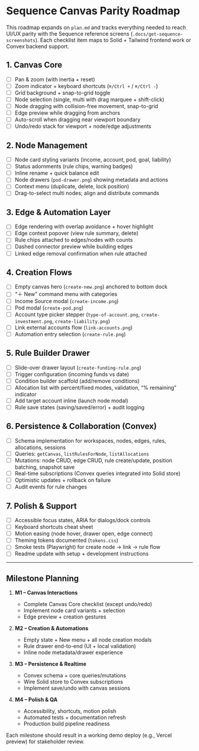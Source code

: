 # Sequence Canvas Parity Roadmap

This roadmap expands on `plan.md` and tracks everything needed to reach UI/UX parity with the Sequence reference screens (`.docs/get-sequence-screenshots`). Each checklist item maps to Solid + Tailwind frontend work or Convex backend support.

## 1. Canvas Core
- [ ] Pan & zoom (with inertia + reset)
- [ ] Zoom indicator + keyboard shortcuts (`⌘/Ctrl +` / `⌘/Ctrl -`)
- [ ] Grid background + snap-to-grid toggle
- [ ] Node selection (single, multi with drag marquee + shift-click)
- [ ] Node dragging with collision-free movement, snap-to-grid
- [ ] Edge preview while dragging from anchors
- [ ] Auto-scroll when dragging near viewport boundary
- [ ] Undo/redo stack for viewport + node/edge adjustments

## 2. Node Management
- [ ] Node card styling variants (income, account, pod, goal, liability)
- [ ] Status adornments (rule chips, warning badges)
- [ ] Inline rename + quick balance edit
- [ ] Node drawers (`pod-drawer.png`) showing metadata and actions
- [ ] Context menu (duplicate, delete, lock position)
- [ ] Drag-to-select multi nodes; align and distribute commands

## 3. Edge & Automation Layer
- [ ] Edge rendering with overlap avoidance + hover highlight
- [ ] Edge context popover (view rule summary, delete)
- [ ] Rule chips attached to edges/nodes with counts
- [ ] Dashed connector preview while building edges
- [ ] Linked edge removal confirmation when rule attached

## 4. Creation Flows
- [ ] Empty canvas hero (`create-new.png`) anchored to bottom dock
- [ ] “＋ New” command menu with categories
- [ ] Income Source modal (`create-income.png`)
- [ ] Pod modal (`create-pod.png`)
- [ ] Account type picker stepper (`type-of-account.png`, `create-investment.png`, `create-liability.png`)
- [ ] Link external accounts flow (`link-accounts.png`)
- [ ] Automation entry selection (`create-rule.png`)

## 5. Rule Builder Drawer
- [ ] Slide-over drawer layout (`create-funding-rule.png`)
- [ ] Trigger configuration (incoming funds vs date)
- [ ] Condition builder scaffold (add/remove conditions)
- [ ] Allocation list with percent/fixed modes, validation, “% remaining” indicator
- [ ] Add target account inline (launch node modal)
- [ ] Rule save states (saving/saved/error) + audit logging

## 6. Persistence & Collaboration (Convex)
- [ ] Schema implementation for workspaces, nodes, edges, rules, allocations, sessions
- [ ] Queries: `getCanvas`, `listRulesForNode`, `listAllocations`
- [ ] Mutations: node CRUD, edge CRUD, rule create/update, position batching, snapshot save
- [ ] Real-time subscriptions (Convex queries integrated into Solid store)
- [ ] Optimistic updates + rollback on failure
- [ ] Audit events for rule changes

## 7. Polish & Support
- [ ] Accessible focus states, ARIA for dialogs/dock controls
- [ ] Keyboard shortcuts cheat sheet
- [ ] Motion easing (node hover, drawer open, edge connect)
- [ ] Theming tokens documented (`tokens.css`)
- [ ] Smoke tests (Playwright) for create node → link → rule flow
- [ ] Readme update with setup + development instructions

---

## Milestone Planning

1. **M1 – Canvas Interactions**
   - Complete Canvas Core checklist (except undo/redo)
   - Implement node card variants + selection
   - Edge preview + creation gestures

2. **M2 – Creation & Automations**
   - Empty state + New menu + all node creation modals
   - Rule drawer end-to-end (UI + local validation)
   - Inline node metadata/drawer experience

3. **M3 – Persistence & Realtime**
   - Convex schema + core queries/mutations
   - Wire Solid store to Convex subscriptions
   - Implement save/undo with canvas sessions

4. **M4 – Polish & QA**
   - Accessibility, shortcuts, motion polish
   - Automated tests + documentation refresh
   - Production build pipeline readiness

Each milestone should result in a working demo deploy (e.g., Vercel preview) for stakeholder review.
